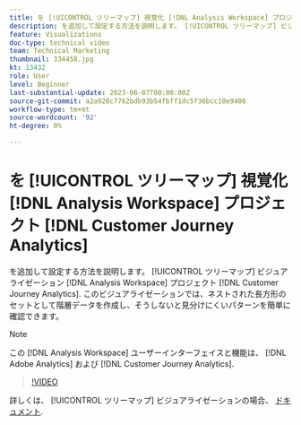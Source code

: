 ```yaml
---
title: を [!UICONTROL ツリーマップ] 視覚化 [!DNL Analysis Workspace] プロジェクト
description: を追加して設定する方法を説明します。 [!UICONTROL ツリーマップ] ビジュアライゼーション [!DNL Analysis Workspace] プロジェクト [!DNL Customer Journey Analytics].
feature: Visualizations
doc-type: technical video
team: Technical Marketing
thumbnail: 334458.jpg
kt: 13432
role: User
level: Beginner
last-substantial-update: 2023-06-07T00:00:00Z
source-git-commit: a2a920c7762bdb93b54fbff1dc5f36bcc10e9400
workflow-type: tm+mt
source-wordcount: '92'
ht-degree: 0%

---
```


# を [!UICONTROL ツリーマップ] 視覚化 [!DNL Analysis Workspace] プロジェクト [!DNL Customer Journey Analytics]

を追加して設定する方法を説明します。 [!UICONTROL ツリーマップ] ビジュアライゼーション [!DNL Analysis Workspace] プロジェクト [!DNL Customer Journey Analytics]. このビジュアライゼーションでは、ネストされた長方形のセットとして階層データを作成し、そうしないと見分けにくいパターンを簡単に確認できます。

>[!NOTE]
>
>この [!DNL Analysis Workspace] ユーザーインターフェイスと機能は、 [!DNL Adobe Analytics] および [!DNL Customer Journey Analytics].

>[!VIDEO](https://video.tv.adobe.com/v/334458/?quality=12&learn=on)

詳しくは、 [!UICONTROL ツリーマップ] ビジュアライゼーションの場合、 [ドキュメント](https://experienceleague.adobe.com/docs/analytics-platform/using/cja-workspace/visualizations/treemap.html).
